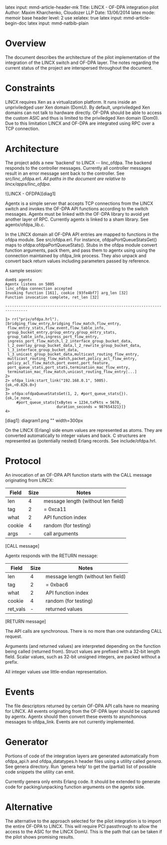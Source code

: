 latex input:            mmd-article-header-mk
Title:					LINCX - OF-DPA integration pilot
Author:					Maxim Kharchenko, Cloudozer LLP
Date:					13/06/2014
latex mode:				memoir
base header level:      2
use xelatex:            true
latex input:            mmd-article-begin-doc
latex input:            mmd-natbib-plain

# Overview

The document describes the architecture of the pilot implementation of the
integration of the LINCX switch and OF-DPA layer. The notes regarding the
current status of the project are interspersed throughout the document.

# Constraints

LINCX requires Xen as a virtualization platform. It runs inside an unpriviledged
user Xen domain (DomU). By default, unpriviledged Xen domains can not talk to
hardware directly. OF-DPA should be able to access the custom ASIC and thus is
limited to the priviledged Xen domain (Dom0). Due to this limitation LINCX and
OF-DPA are integrated using RPC over a TCP connection.

# Architecture

The project adds a new 'backend' to LINCX -- linc_ofdpa. The backend responds to
the controller messages. Currently all controller messages result in an error
message sent back to the controller. See src/linc_ofdpa.erl. *All paths in the
document are relative to lincx/apps/linc_ofdpa*.

![LINCX - OFDPA][diag1]

Agentx is a simple server that accepts TCP connections from the LINCX switch and
invokes the OF-DPA API functions according to the switch messages. Agentx must
be linked with the OF-DPA library to avoid yet another layer of RPC. Currently
agentx is linked to a sham library. See agentx/ofdpa_lib.c.

In the LINCX domain all OF-DPA API entries are mapped to functions in the
ofdpa module. See src/ofdpa.erl. For instance, ofdpaPortQueueStatsGet() maps to
ofdpa:ofdpaPortQueueStats(). Stubs in the ofdpa module convert function
arguments, pack them, and pass them to agentx using using the connection
maintained by ofdpa\_link process. They also unpack and convert back return
values including parameters passed by reference.

A sample session:

```
dom0$ agentx
Agentx listens on 5005
linc_ofdpa connection accepted
Invoking function [161], cookie [93fe4bf7] arg_len [32]
Function invocation complete, ret_len [32]

--------------------------------------------------------------------------------

1> rr("priv/ofdpa.hrl").
[bridging_flow_entry,bridging_flow_match,flow_entry,
 flow_entry_stats,flow_event,flow_table_info,
 group_bucket_entry,group_entry,group_entry_stats,
 group_table_info,ingress_port_flow_entry,
 ingress_port_flow_match,l_2_interface_group_bucket_data,
 l_2_overlay_group_bucket_data,l_2_rewrite_group_bucket_data,
 l_3_interface_group_bucket_data,
 l_3_unicast_group_bucket_data,multicast_routing_flow_entry,
 multicast_routing_flow_match,packet,policy_acl_flow_entry,
 policy_acl_flow_match,port_event,port_feature,
 port_queue_stats,port_stats,termination_mac_flow_entry,
 termination_mac_flow_match,unicast_routing_flow_entry|...]
2> 
2> ofdpa_link:start_link("192.168.0.1", 5005).
{ok,<0.826.0>}
3> 
3> ofdpa:ofdpaQueueStatsGet(1, 2, #port_queue_stats{}).
{ok,[e_none,
     #port_queue_stats{txBytes = 1234,txPkts = 5678,
                       duration_seconds = 987654321}]}
4> 
```

[diag1]: diagram1.png "" width=300px

On the LINCX (Erlang) side enum values are represented as atoms. They are
converted automatically to integer values and back. C structures are represented
as (potentially nested) Erlang records. See include/ofdpa.hrl.

# Protocol

An invocation of an OF-DPA API function starts with the CALL message originating
from LINCX:

Field | Size | Notes
------|------|------
len | 4 | message length (without len field)
tag | 2 | = 0xca11
what | 2 | API function index
cookie | 4 | random (for testing)
args | - | call arguments
[CALL message]

Agentx responds with the RETURN message:

Field | Size | Notes
------|------|------
len | 4 | message length (without len field)
tag | 2 | = 0xbac6
what | 2 | API function index
cookie | 4 | random (for testing)
ret_vals | - | returned values
[RETURN message]

The API calls are synchronous. There is no more than one outstanding CALL
request.

Arguments (and returned values) are interpreted depending on the function being
called (returned from). Struct values are prefixed with a 32-bit length field.
Scalar values, such as 32-bit unsigned integers, are packed without a prefix.

All integer values use little-endian representation.

# Events

The file descriptors returned by certain OF-DPA API calls have no meaning for
LINCX. All events originating from the OF-DPA layer should be captured by
agentx.  Agentx should then convert these events to asynchonous messages to
ofdpa\_link. Events are not currently implemented.

# Generator

Portions of code of the integration layers are generated automatically from
ofdpa_api.h and ofdpa_datatypes.h header files using a utility called *genera*.
See genera directory. Run 'genera help' to get the (partial) list of possible
code snippets the utility can emit.

Currently genera only emits Erlang code. It should be extended to generate code
for packing/unpacking function arguments on the agentx side.

# Alternative

The alternative to the approach selected for the pilot integration is to
import the entire OF-DPA to LINCX. This will require PCI passthrough to allow
the access to the ASIC for the LINCX DomU. This is the path that can be taken if
the pilot shows promising results.

